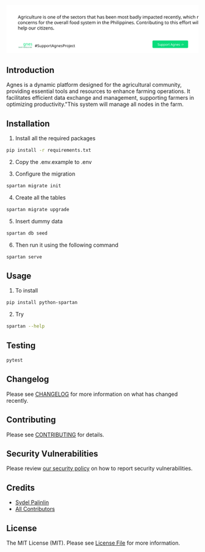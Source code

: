 ![Agnes Logo](agnes.svg)

## Introduction
Agnes is a dynamic platform designed for the agricultural community, providing essential tools and resources to enhance farming operations. It facilitates efficient data exchange and management, supporting farmers in optimizing productivity."This system will manage all nodes in the farm.

## Installation
1. Install all the required packages
```bash
pip install -r requirements.txt
```
2. Copy the .env.example to .env

3. Configure the migration
```bash
spartan migrate init
```

4. Create all the tables
```bash
spartan migrate upgrade
```

5. Insert dummy data
```bash
spartan db seed
```

6. Then run it using the following command
```bash
spartan serve
```

## Usage
1. To install
```bash
pip install python-spartan
```

2. Try
```bash
spartan --help
```

## Testing
```bash
pytest
```

## Changelog

Please see [CHANGELOG](CHANGELOG.md) for more information on what has changed recently.

## Contributing

Please see [CONTRIBUTING](CONTRIBUTING.md) for details.

## Security Vulnerabilities

Please review [our security policy](../../security/policy) on how to report security vulnerabilities.

## Credits

- [Sydel Palinlin](https://github.com/nerdmonkey)
- [All Contributors](../../contributors)

## License

The MIT License (MIT). Please see [License File](LICENSE.md) for more information.
